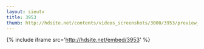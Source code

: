 ```yaml
---
layout: sieutv
title: 3953
thumb: http://hdsite.net/contents/videos_screenshots/3000/3953/preview_360p.mp4.jpg
---
```

{% include iframe src='http://hdsite.net/embed/3953' %}
 
